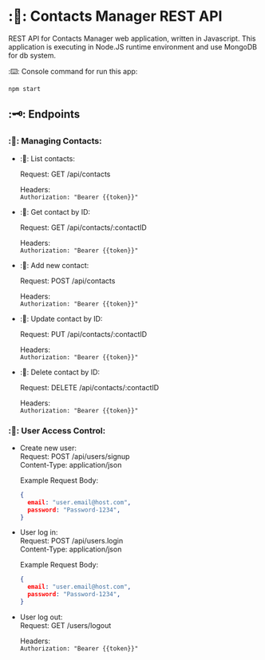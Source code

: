 # :📇: Contacts Manager REST API  

REST API for Contacts Manager web application, written in Javascript. 
This application is executing in Node.JS runtime environment and use MongoDB for db system.

:⌨️: Console command for run this app:  
```shell
npm start
```  
  
## :🗝️: Endpoints  

### :👥: Managing Contacts:
  
  - :📡: List contacts:  

    Request: GET /api/contacts  
      
    Headers:  
    `Authorization: "Bearer {{token}}"`  
      

  - :📡: Get contact by ID:  
    
    Request: GET /api/contacts/:contactID  
  
    Headers:  
    `Authorization: "Bearer {{token}}"`  
  

  - :📡: Add new contact:  
  
    Request: POST /api/contacts  

    Headers:  
    `Authorization: "Bearer {{token}}"`  


  - :📡: Update contact by ID:  
    
    Request: PUT /api/contacts/:contactID  
  
    Headers:  
    `Authorization: "Bearer {{token}}"`  
  
  
  - :📡: Delete contact by ID:  
  
    Request: DELETE /api/contacts/:contactID  
  
    Headers:  
    `Authorization: "Bearer {{token}}"`  


  
### :👤: User Access Control:  
  
  - Create new user:  
    Request: POST /api/users/signup  
    Content-Type: application/json  
  
    Example Request Body:  
    ```json
    {
      email: "user.email@host.com",
      password: "Password-1234", 
    }
    ```  
  

  - User log in:  
    Request: POST /api/users.login  
    Content-Type: application/json  
  
    Example Request Body:  
    ```json
    {
      email: "user.email@host.com",
      password: "Password-1234", 
    }
    ``` 
  
  
  - User log out:  
    Request: GET /users/logout  
    
    Headers:  
    `Authorization: "Bearer {{token}}"`  
    
  